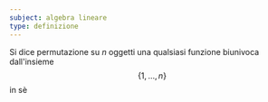 ```yaml
---
subject: algebra lineare
type: definizione
---
```

Si dice permutazione su $n$ oggetti una qualsiasi funzione biunivoca dall'insieme
$$
\{1,\dots,n\}
$$
in sè